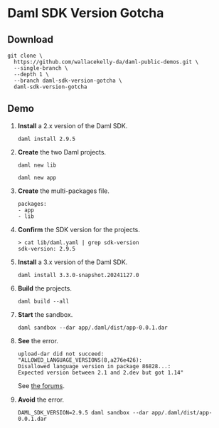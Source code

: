 # Daml SDK Version Gotcha

## Download

```
git clone \
  https://github.com/wallacekelly-da/daml-public-demos.git \
  --single-branch \
  --depth 1 \
  --branch daml-sdk-version-gotcha \
  daml-sdk-version-gotcha
```

## Demo

1. **Install** a 2.x version of the Daml SDK.
   ```
   daml install 2.9.5
   ```

1. **Create** the two Daml projects.
   ```
   daml new lib

   daml new app
   ```

1. **Create** the multi-packages file.
   ```
   packages:
   - app
   - lib
   ```

1. **Confirm** the SDK version for the projects.
   ```
   > cat lib/daml.yaml | grep sdk-version
   sdk-version: 2.9.5
   ```

1. **Install** a 3.x version of the Daml SDK.
   ```
   daml install 3.3.0-snapshot.20241127.0
   ```

1. **Build** the projects.
   ```
   daml build --all
   ```

1. **Start** the sandbox.
   ```
   daml sandbox --dar app/.daml/dist/app-0.0.1.dar
   ```

1. **See** the error.
   ```
   upload-dar did not succeed:
   "ALLOWED_LANGUAGE_VERSIONS(8,a276e426):
   Disallowed language version in package 86828...:
   Expected version between 2.1 and 2.dev but got 1.14" 
   ```
   
   See [the forums](https://discuss.daml.com/t/why-expected-version-between-2-1-and-2-dev-but-got-1-14/7530/2?u=wallacekelly).

1. **Avoid** the error.
   ```
   DAML_SDK_VERSION=2.9.5 daml sandbox --dar app/.daml/dist/app-0.0.1.dar
   ```
